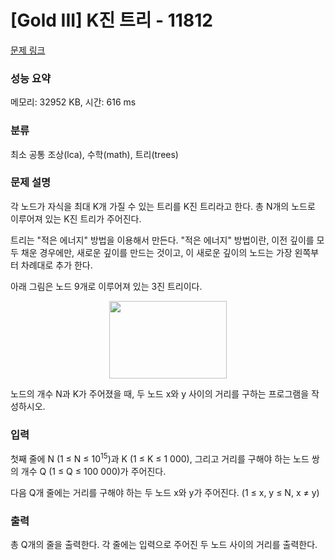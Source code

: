 # [Gold III] K진 트리 - 11812 

[문제 링크](https://www.acmicpc.net/problem/11812) 

### 성능 요약

메모리: 32952 KB, 시간: 616 ms

### 분류

최소 공통 조상(lca), 수학(math), 트리(trees)

### 문제 설명

<p>각 노드가 자식을 최대 K개 가질 수 있는 트리를 K진 트리라고 한다. 총 N개의 노드로 이루어져 있는 K진 트리가 주어진다.</p>

<p>트리는 "적은 에너지" 방법을 이용해서 만든다. "적은 에너지" 방법이란, 이전 깊이를 모두 채운 경우에만, 새로운 깊이를 만드는 것이고, 이 새로운 깊이의 노드는 가장 왼쪽부터 차례대로 추가 한다.</p>

<p>아래 그림은 노드 9개로 이루어져 있는 3진 트리이다.</p>

<p style="text-align:center"><img alt="" src="https://onlinejudgeimages.s3-ap-northeast-1.amazonaws.com/problem/11812/1.png" style="height:124px; width:188px"></p>

<p>노드의 개수 N과 K가 주어졌을 때, 두 노드 x와 y 사이의 거리를 구하는 프로그램을 작성하시오.</p>

### 입력 

 <p>첫째 줄에 N (1 ≤ N ≤ 10<sup>15</sup>)과 K (1 ≤ K ≤ 1 000), 그리고 거리를 구해야 하는 노드 쌍의 개수 Q (1 ≤ Q ≤ 100 000)가 주어진다.</p>

<p>다음 Q개 줄에는 거리를 구해야 하는 두 노드 x와 y가 주어진다. (1 ≤ x, y ≤ N, x ≠ y)</p>

### 출력 

 <p>총 Q개의 줄을 출력한다. 각 줄에는 입력으로 주어진 두 노드 사이의 거리를 출력한다.</p>

